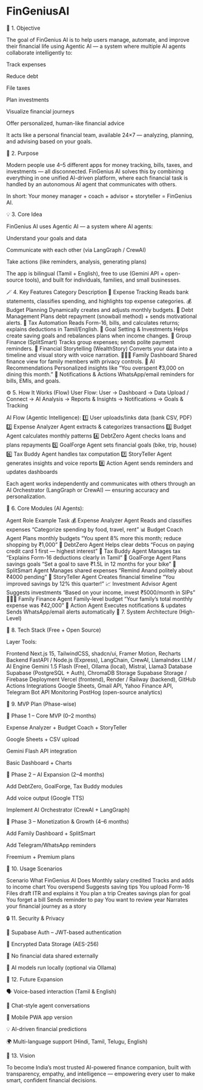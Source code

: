 # FinGeniusAI

🧠 1. Objective

The goal of FinGenius AI is to help users manage, automate, and improve their financial life using Agentic AI — a system where multiple AI agents collaborate intelligently to:

Track expenses

Reduce debt

File taxes

Plan investments

Visualize financial journeys

Offer personalized, human-like financial advice

It acts like a personal financial team, available 24×7 — analyzing, planning, and advising based on your goals.

🎯 2. Purpose

Modern people use 4–5 different apps for money tracking, bills, taxes, and investments — all disconnected.
FinGenius AI solves this by combining everything in one unified AI-driven platform, where each financial task is handled by an autonomous AI agent that communicates with others.

In short: Your money manager + coach + advisor + storyteller = FinGenius AI.

💡 3. Core Idea

FinGenius AI uses Agentic AI — a system where AI agents:

Understand your goals and data

Communicate with each other (via LangGraph / CrewAI)

Take actions (like reminders, analysis, generating plans)

The app is bilingual (Tamil + English), free to use (Gemini API + open-source tools), and built for individuals, families, and small businesses.

🪄 4. Key Features
Category	Description
🧾 Expense Tracking	Reads bank statements, classifies spending, and highlights top expense categories.
💰 Budget Planning	Dynamically creates and adjusts monthly budgets.
💸 Debt Management	Plans debt repayment (snowball method) + sends motivational alerts.
🧮 Tax Automation	Reads Form-16, bills, and calculates returns; explains deductions in Tamil/English.
🧱 Goal Setting & Investments	Helps create saving goals and rebalances plans when income changes.
💬 Group Finance (SplitSmart)	Tracks group expenses; sends polite payment reminders.
📖 Financial Storytelling (WealthStory)	Converts your data into a timeline and visual story with voice narration.
👨‍👩‍👧 Family Dashboard	Shared finance view for family members with privacy controls.
🧠 AI Recommendations	Personalized insights like “You overspent ₹3,000 on dining this month.”
🔔 Notifications & Actions	WhatsApp/email reminders for bills, EMIs, and goals.

⚙️ 5. How It Works (Flow)
User Flow:
User → Dashboard → Data Upload / Connect → AI Analysis → Reports & Insights → Notifications → Goals & Tracking

AI Flow (Agentic Intelligence):
1️⃣ User uploads/links data (bank CSV, PDF)
2️⃣ Expense Analyzer Agent extracts & categorizes transactions
3️⃣ Budget Agent calculates monthly patterns
4️⃣ DebtZero Agent checks loans and plans repayments
5️⃣ GoalForge Agent sets financial goals (bike, trip, house)
6️⃣ Tax Buddy Agent handles tax computation
7️⃣ StoryTeller Agent generates insights and voice reports
8️⃣ Action Agent sends reminders and updates dashboards


Each agent works independently and communicates with others through an AI Orchestrator (LangGraph or CrewAI) — ensuring accuracy and personalization.

🧩 6. Core Modules (AI Agents):

Agent	Role	Example Task
💰 Expense Analyzer Agent	Reads and classifies expenses	“Categorize spending by food, travel, rent”
📊 Budget Coach Agent	Plans monthly budgets	“You spent 8% more this month; reduce shopping by ₹1,000”
💸 DebtZero Agent	Helps clear debts	“Focus on paying credit card 1 first — highest interest”
🧾 Tax Buddy Agent	Manages tax	“Explains Form-16 deductions clearly in Tamil”
🧱 GoalForge Agent	Plans savings goals	“Set a goal to save ₹1.5L in 12 months for your bike”
💬 SplitSmart Agent	Manages shared expenses	“Remind Anand politely about ₹4000 pending”
📖 StoryTeller Agent	Creates financial timeline	“You improved savings by 12% this quarter!”
📈 Investment Advisor Agent	Suggests investments	“Based on your income, invest ₹5000/month in SIPs”
👨‍👩‍👧 Family Finance Agent	Family-level budget	“Your family’s total monthly expense was ₹42,000”
🔔 Action Agent	Executes notifications & updates	Sends WhatsApp/email alerts automatically
🧱 7. System Architecture (High-Level)


🧠 8. Tech Stack (Free + Open Source)

Layer	Tools:

Frontend	Next.js 15, TailwindCSS, shadcn/ui, Framer Motion, Recharts
Backend	FastAPI / Node.js (Express), LangChain, CrewAI, LlamaIndex
LLM / AI Engine	Gemini 1.5 Flash (Free), Ollama (local), Mistral, Llama3
Database	Supabase (PostgreSQL + Auth), ChromaDB
Storage	Supabase Storage / Firebase
Deployment	Vercel (frontend), Render / Railway (backend), GitHub Actions
Integrations	Google Sheets, Gmail API, Yahoo Finance API, Telegram Bot API
Monitoring	PostHog (open-source analytics)

🧭 9. MVP Plan (Phase-wise)

🥇 Phase 1 – Core MVP (0–2 months)

Expense Analyzer + Budget Coach + StoryTeller

Google Sheets + CSV upload

Gemini Flash API integration

Basic Dashboard + Charts

🥈 Phase 2 – AI Expansion (2–4 months)

Add DebtZero, GoalForge, Tax Buddy modules

Add voice output (Google TTS)

Implement AI Orchestrator (CrewAI + LangGraph)

🥉 Phase 3 – Monetization & Growth (4–6 months)

Add Family Dashboard + SplitSmart

Add Telegram/WhatsApp reminders

Freemium + Premium plans

🧭 10. Usage Scenarios

Scenario	What FinGenius AI Does
Monthly salary credited	Tracks and adds to income chart
You overspend	Suggests saving tips
You upload Form-16	Files draft ITR and explains it
You plan a trip	Creates savings plan for goal
You forget a bill	Sends reminder to pay
You want to review year	Narrates your financial journey as a story

🔒 11. Security & Privacy

🔐 Supabase Auth – JWT-based authentication

🔏 Encrypted Data Storage (AES-256)

🧱 No financial data shared externally

🧠 AI models run locally (optional via Ollama)


🚀 12. Future Expansion

🗣️ Voice-based interaction (Tamil & English)

💬 Chat-style agent conversations

📱 Mobile PWA app version

💡 AI-driven financial predictions

🌍 Multi-language support (Hindi, Tamil, Telugu, English)

🌟 13. Vision

To become India’s most trusted AI-powered finance companion, built with transparency, empathy, and intelligence — empowering every user to make smart, confident financial decisions.


